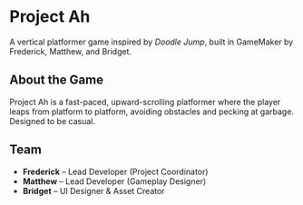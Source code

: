 # Project Ah

A vertical platformer game inspired by *Doodle Jump*, built in GameMaker by Frederick, Matthew, and Bridget.

## About the Game

Project Ah is a fast-paced, upward-scrolling platformer where the player leaps from platform to platform, avoiding obstacles and pecking at garbage. Designed to be casual.

## Team

- **Frederick** – Lead Developer (Project Coordinator)
- **Matthew** – Lead Developer (Gameplay Designer)
- **Bridget** – UI Designer & Asset Creator
